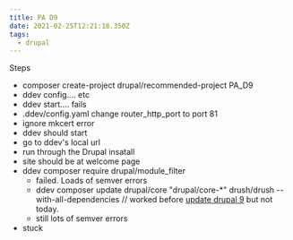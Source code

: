 ```yaml
---
title: PA D9
date: 2021-02-25T12:21:18.350Z
tags:
  - drupal
---
```

Steps
- composer create-project drupal/recommended-project PA_D9
- ddev config.... etc
- ddev start.... fails
- .ddev/config.yaml change router_http_port to port 81
- ignore mkcert error
- ddev should start
- go to ddev's local url
- run through the Drupal insatall
- site should be at welcome page
- ddev composer require drupal/module_filter
  - failed. Loads of semver errors
  - ddev composer update drupal/core "drupal/core-*" drush/drush --with-all-dependencies // worked before [update drupal 9](https://nwhite.uk/oyster/node/1374) but not today.
  - still lots of semver errors
- stuck

